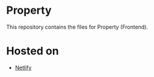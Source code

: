 # Property
This repository contains the files for Property (Frontend).



# Hosted on
- [Netlify](https://thepropertyapp.netlify.app) 
